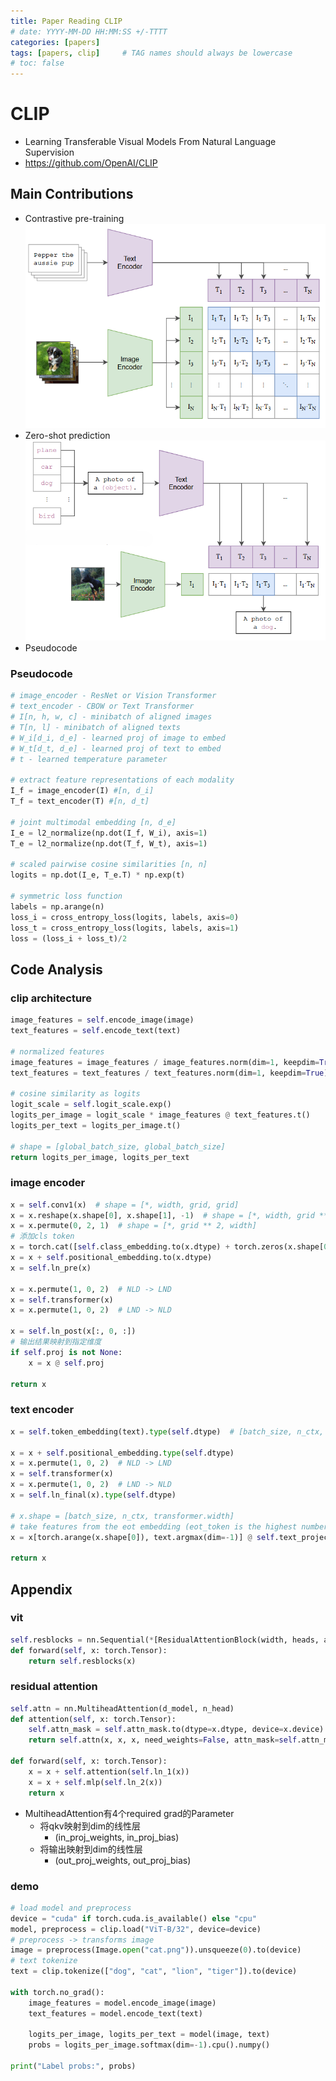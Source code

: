 ```yaml
---
title: Paper Reading CLIP
# date: YYYY-MM-DD HH:MM:SS +/-TTTT
categories: [papers]
tags: [papers, clip]     # TAG names should always be lowercase
# toc: false
---
```


# CLIP
- Learning Transferable Visual Models From Natural Language Supervision
- https://github.com/OpenAI/CLIP

## Main Contributions
- Contrastive pre-training
![Contrastive pre-training](/assets/img/papers-files/clip/Contrastive_pretrain.png)
- Zero-shot prediction
![Zero-shot prediction](/assets/img/papers-files/clip/zeroshot_prediction.png)
- Pseudocode

### Pseudocode
```py
# image_encoder - ResNet or Vision Transformer
# text_encoder - CBOW or Text Transformer
# I[n, h, w, c] - minibatch of aligned images
# T[n, l] - minibatch of aligned texts
# W_i[d_i, d_e] - learned proj of image to embed 
# W_t[d_t, d_e] - learned proj of text to embed
# t - learned temperature parameter

# extract feature representations of each modality
I_f = image_encoder(I) #[n, d_i]
T_f = text_encoder(T) #[n, d_t]

# joint multimodal embedding [n, d_e]
I_e = l2_normalize(np.dot(I_f, W_i), axis=1)
T_e = l2_normalize(np.dot(T_f, W_t), axis=1)

# scaled pairwise cosine similarities [n, n] 
logits = np.dot(I_e, T_e.T) * np.exp(t)

# symmetric loss function
labels = np.arange(n)
loss_i = cross_entropy_loss(logits, labels, axis=0)
loss_t = cross_entropy_loss(logits, labels, axis=1)
loss = (loss_i + loss_t)/2
```

## Code Analysis
### clip architecture
```py
image_features = self.encode_image(image)
text_features = self.encode_text(text)

# normalized features
image_features = image_features / image_features.norm(dim=1, keepdim=True)
text_features = text_features / text_features.norm(dim=1, keepdim=True)

# cosine similarity as logits
logit_scale = self.logit_scale.exp()
logits_per_image = logit_scale * image_features @ text_features.t()
logits_per_text = logits_per_image.t()

# shape = [global_batch_size, global_batch_size]
return logits_per_image, logits_per_text
```

### image encoder
```py
x = self.conv1(x)  # shape = [*, width, grid, grid]
x = x.reshape(x.shape[0], x.shape[1], -1)  # shape = [*, width, grid ** 2]
x = x.permute(0, 2, 1)  # shape = [*, grid ** 2, width]
# 添加cls token
x = torch.cat([self.class_embedding.to(x.dtype) + torch.zeros(x.shape[0], 1, x.shape[-1], dtype=x.dtype, device=x.device), x], dim=1)  # shape = [*, grid ** 2 + 1, width]
x = x + self.positional_embedding.to(x.dtype)
x = self.ln_pre(x)

x = x.permute(1, 0, 2)  # NLD -> LND
x = self.transformer(x)
x = x.permute(1, 0, 2)  # LND -> NLD

x = self.ln_post(x[:, 0, :])
# 输出结果映射到指定维度
if self.proj is not None:
    x = x @ self.proj

return x
```

### text encoder
```py
x = self.token_embedding(text).type(self.dtype)  # [batch_size, n_ctx, d_model]

x = x + self.positional_embedding.type(self.dtype)
x = x.permute(1, 0, 2)  # NLD -> LND
x = self.transformer(x)
x = x.permute(1, 0, 2)  # LND -> NLD
x = self.ln_final(x).type(self.dtype)

# x.shape = [batch_size, n_ctx, transformer.width]
# take features from the eot embedding (eot_token is the highest number in each sequence)
x = x[torch.arange(x.shape[0]), text.argmax(dim=-1)] @ self.text_projection

return x
```

## Appendix
### vit
```py
self.resblocks = nn.Sequential(*[ResidualAttentionBlock(width, heads, attn_mask) for _ in range(layers)])
def forward(self, x: torch.Tensor):
    return self.resblocks(x)
```

### residual attention
```py
self.attn = nn.MultiheadAttention(d_model, n_head)
def attention(self, x: torch.Tensor):
    self.attn_mask = self.attn_mask.to(dtype=x.dtype, device=x.device) if self.attn_mask is not None else None
    return self.attn(x, x, x, need_weights=False, attn_mask=self.attn_mask)[0]

def forward(self, x: torch.Tensor):
    x = x + self.attention(self.ln_1(x))
    x = x + self.mlp(self.ln_2(x))
    return x
```
- MultiheadAttention有4个required grad的Parameter
    - 将qkv映射到dim的线性层
      - (in_proj_weights, in_proj_bias)
    - 将输出映射到dim的线性层
      - (out_proj_weights, out_proj_bias)

### demo
```py
# load model and preprocess
device = "cuda" if torch.cuda.is_available() else "cpu"
model, preprocess = clip.load("ViT-B/32", device=device)
# preprocess -> transforms image
image = preprocess(Image.open("cat.png")).unsqueeze(0).to(device)
# text tokenize
text = clip.tokenize(["dog", "cat", "lion", "tiger"]).to(device)

with torch.no_grad():
    image_features = model.encode_image(image)
    text_features = model.encode_text(text)
    
    logits_per_image, logits_per_text = model(image, text)
    probs = logits_per_image.softmax(dim=-1).cpu().numpy()

print("Label probs:", probs) 
```